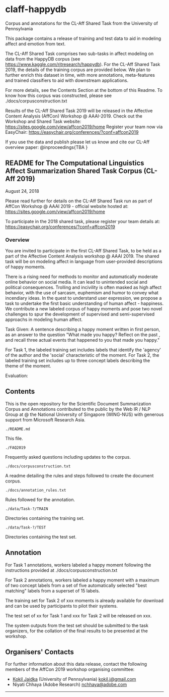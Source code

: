 # claff-happydb
Corpus and annotations for the CL-Aff Shared Task from the University of Pennsylvania

This package contains a release of training and test data to aid in modeling affect and emotion from text. 

The CL-Aff Shared Task comprises two sub-tasks in affect modeling on data from the HappyDB corpus (see https://www.kaggle.com/ritresearch/happydb). For the CL-Aff Shared Task 2019, the details of the training corpus are provided below. We plan to further enrich this dataset in time, with more annotations, meta-features and trained classifiers to aid with downstream applications.

For more details, see the Contents Section at the bottom of this Readme. To know how this corpus was constructed, please see ./docs/corpusconstruction.txt

Results of the CL-Aff Shared Task 2019 will be released in the Affective Content Analysis (AffCon) Workshop @ AAAI-2019. 
Check out the Workshop and Shared Task website:  <a href="https://sites.google.com/view/affcon2019/home">https://sites.google.com/view/affcon2019/home</a>
Register your team now via EasyChair: <a href="https://easychair.org/conferences/?conf=affcon2019">https://easychair.org/conferences/?conf=affcon2019</a>

If you use the data and publish please let us know and cite our CL-Aff overview paper:
@inproceedings{TBA
}

## README for The Computational Linguistics Affect Summarization Shared Task Corpus (CL-Aff 2019)

August 24, 2018

Please read further for details on the CL-Aff Shared Task run as part of AffCon Workshop @ AAAI 2019 - official website hosted at: <a href="https://sites.google.com/view/affcon2019/home">https://sites.google.com/view/affcon2019/home</a> <br>

To participate in the 2018 shared task, please register your team details at: <a href="https://easychair.org/conferences/?conf=affcon2019">https://easychair.org/conferences/?conf=affcon2019</a> <br>

### Overview

You are invited to participate in the first CL-Aff Shared Task, to be held as a part of the Affective Content Analysis workshop @ AAAI 2019. The shared task will be on modeling affect in language from user-provided descriptions of happy moments. 

There is a rising need for methods to monitor and automatically moderate online behavior on social media. It can lead to unintended social and political consequences. Trolling and incivility is often masked as high affect behavior, with the use of sarcasm, euphemism and humor to convey what incendiary ideas. In the quest to understand user expression, we propose a task to undertake the first basic understanding of human affect - happiness. We contribute a new labeled corpus of happy moments and pose two novel challenges to spur the development of supervised and semi-supervised approachs in modeling human affect.

Task
Given: A sentence describing a happy moment written in first person, as an answer to the question "What made you happy? Reflect on the past <time period>, and recall three actual events that happened to you that made you happy." 

For Task 1, the labeled training set includes labels that identify the 'agency' of the author and the 'social' characteristic of the moment. 
For Task 2, the labeled training set includes up to three concept labels describing the theme of the moment.

Evaluation: <TBA>

## Contents

This is the open repository for the Scientific Document Summarization Corpus and Annotations contributed to the public by the Web IR / NLP Group at @ the National University of Singapore (WING-NUS) 
with generous support from Microsoft Research Asia.

    ./README.md
 
This file.

    ./FAQ2019
	
Frequently asked questions including updates to the corpus.

    ./docs/corpusconstruction.txt
 
A readme detailing the rules and steps followed to create the document
corpus.
  

    ./docs/annotation_rules.txt
  
Rules followed for the annotation.


    ./data/Task-?/TRAIN
  
Directories containing the training set.

    ./data/Task-?/TEST

Directories containing the test set.

## Annotation

For Task 1 annotations, workers labeled a happy moment following the instructions provided at ./docs/corpusconstruction.txt

For Task 2 annotations, workers labeled a happy moment with a maximum of two concept labels from a set of five automatically selected "best matching" labels from a superset of 15 labels.

The training set for Task 2 of xxx moments is already available for download and can be used by participants to pilot their systems. 

The test set of xx for Task 1 and xxx for Task 2 will be released on xxx. 

The system outputs from the test set should be submitted to the task organizers, for the collation of the final results to be presented at the workshop.


## Organisers' Contacts

For further information about this data release, contact the following members of the AffCon 2019 workshop organising committee:

* <a href="https://kokiljaidka.wordpress.com/">Kokil Jaidka</a> (University of Pennsylvania) kokil.j@gmail.com
* Niyati Chhaya (Adobe Research) nchhaya@adobe.com


--------------------------------------------------------------------------
